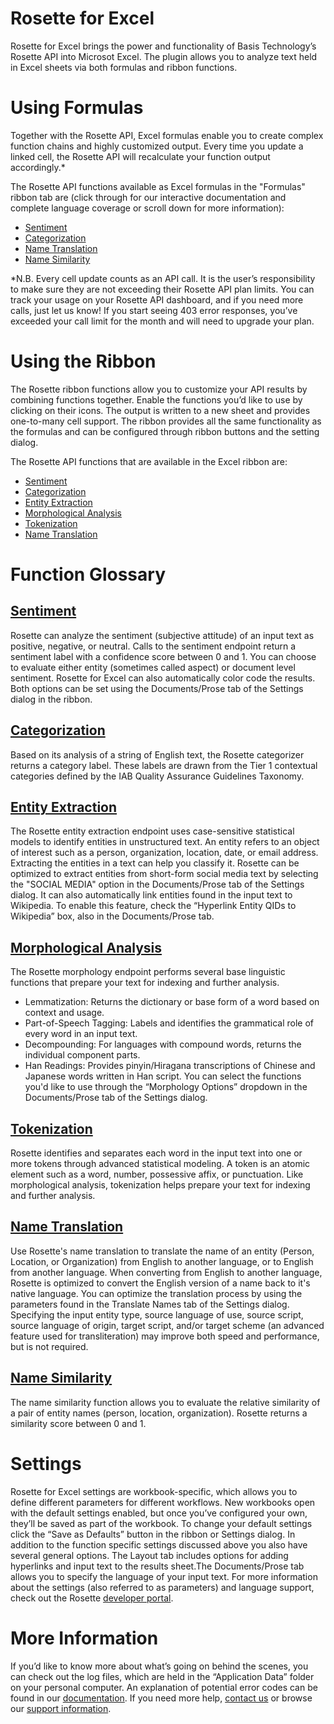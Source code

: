 # Rosette for Excel
Rosette for Excel brings the power and functionality of Basis Technology’s Rosette API into Microsot Excel. The plugin allows you to analyze text held in Excel sheets via both formulas and ribbon functions.

# Using Formulas
Together with the Rosette API, Excel formulas enable you to create complex function chains and highly customized output. Every time you update a linked cell, the Rosette API will recalculate your function output accordingly.*

The Rosette API functions available as Excel formulas in the "Formulas" ribbon tab are (click through for our interactive documentation and complete language coverage or scroll down for more information):
* [Sentiment](https://developer.rosette.com/features-and-functions#sentiment-analysis)
* [Categorization](https://developer.rosette.com/features-and-functions#categorization)
* [Name Translation](https://developer.rosette.com/features-and-functions#name-translation) 
* [Name Similarity](https://developer.rosette.com/features-and-functions#name-similarity)

*N.B. Every cell update counts as an API call. It is the user’s responsibility to make sure they are not exceeding their Rosette API plan limits. You can track your usage on your Rosette API dashboard, and if you need more calls, just let us know! If you start seeing 403 error responses, you’ve exceeded your call limit for the month and will need to upgrade your plan. 

# Using the Ribbon
The Rosette ribbon functions allow you to customize your API results by combining functions together. Enable the functions you’d like to use by clicking on their icons. The output is written to a new sheet and provides one-to-many cell support. The ribbon provides all the same functionality as  the formulas and can be configured through ribbon buttons and the setting dialog.

The Rosette API functions that are available in the Excel ribbon are:
* [Sentiment](https://developer.rosette.com/features-and-functions#sentiment-analysis)
* [Categorization](https://developer.rosette.com/features-and-functions#categorization)
* [Entity Extraction](https://developer.rosette.com/features-and-functions#entity-extraction)
* [Morphological Analysis](https://developer.rosette.com/features-and-functions#morphological-analysis)
* [Tokenization](https://developer.rosette.com/features-and-functions#tokenization)
* [Name Translation](https://developer.rosette.com/features-and-functions#name-translation)

# Function Glossary
## [Sentiment](https://developer.rosette.com/features-and-functions#sentiment-analysis)
Rosette can analyze the sentiment (subjective attitude) of an input text as positive, negative, or neutral. Calls to the sentiment endpoint return a sentiment label with a confidence score between 0 and 1. You can choose to evaluate either entity (sometimes called aspect) or document level sentiment. Rosette for Excel can also automatically color code the results. Both options can be set using the Documents/Prose tab of the Settings dialog in the ribbon. 
## [Categorization](https://developer.rosette.com/features-and-functions#categorization)
Based on its analysis of a string of English text, the Rosette categorizer returns a category label. These labels are drawn from the Tier 1 contextual categories defined by the IAB Quality Assurance Guidelines Taxonomy.
## [Entity Extraction](https://developer.rosette.com/features-and-functions#entity-extraction)
The Rosette entity extraction endpoint uses case-sensitive statistical models to identify entities in unstructured text. An entity refers to an object of interest such as a person, organization, location, date, or email address. Extracting the entities in a text can help you classify it. Rosette can be optimized to extract entities from short-form social media text by selecting the "SOCIAL MEDIA" option in the  Documents/Prose tab of the Settings dialog. It can also automatically link entities found in the input text to Wikipedia. To enable this feature, check the “Hyperlink Entity QIDs to Wikipedia” box, also in the Documents/Prose tab. 
## [Morphological Analysis](https://developer.rosette.com/features-and-functions#morphological-analysis)
The Rosette morphology endpoint performs several base linguistic functions that prepare your text for indexing and further analysis. 
* Lemmatization: Returns the dictionary or base form of a word based on context and usage.
* Part-of-Speech Tagging: Labels and identifies the grammatical role of every word in an input text.
* Decompounding: For languages with compound words, returns the individual component parts.
* Han Readings: Provides pinyin/Hiragana transcriptions of Chinese and Japanese words written in Han script. 
You can select the functions you'd like to use through the “Morphology Options” dropdown in the Documents/Prose tab of the Settings dialog. 

## [Tokenization](https://developer.rosette.com/features-and-functions#tokenization)
Rosette identifies and separates each word in the input text into one or more tokens through advanced statistical modeling. A token is an atomic element such as a word, number, possessive affix, or punctuation. Like morphological analysis, tokenization helps prepare your text for indexing and further analysis.
## [Name Translation](https://developer.rosette.com/features-and-functions#name-translation)
Use Rosette's name translation to translate the name of an entity (Person, Location, or Organization) from English to another language, or to English from another language. When converting from English to another language, Rosette is optimized to convert the English version of a  name back to it's native language. You can optimize the translation process by using the parameters found in the Translate Names tab of the Settings dialog. Specifying the input entity type, source language of use, source script, source language of origin, target script, and/or target scheme (an advanced feature used for transliteration) may improve both speed and performance, but is not required. 
## [Name Similarity](https://developer.rosette.com/features-and-functions#name-similarity)
The name similarity function allows you to evaluate the relative similarity of a pair of entity names (person, location, organization). Rosette returns a similarity score between 0 and 1. 
# Settings
Rosette for Excel settings are workbook-specific, which allows you to define different parameters for different workflows. New workbooks open with the default settings enabled, but once you’ve configured your own, they’ll be saved as part of the workbook. To change your default settings click the “Save as Defaults” button in the ribbon or Settings dialog. In addition to the function specific settings discussed above you also have several general options. The Layout tab includes options for adding hyperlinks and input text to the results sheet.The Documents/Prose tab allows you to specify the language of your input text. For more information about the settings (also referred to as parameters) and language support, check out the Rosette [developer portal](https://developer.rosette.com/features-and-functions#introduction).
# More Information
If you’d like to know more about what’s going on behind the scenes, you can check out the log files, which are held in the “Application Data” folder on your personal computer. An explanation of potential error codes can be found in our [documentation](https://developer.rosette.com/features-and-functions#errors). If you need more help, [contact us](mailto:support@rosette.com) or browse our [support information](https://support.rosette.com/hc/en-us).
